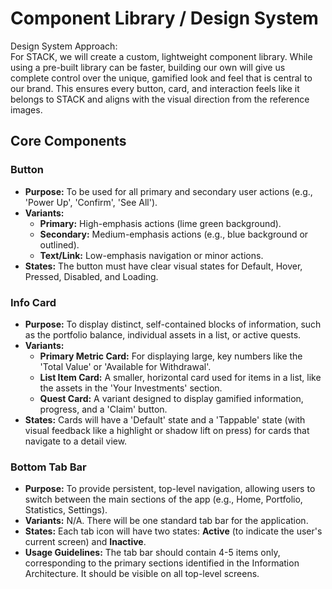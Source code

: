 # Component Library / Design System

Design System Approach:  
For STACK, we will create a custom, lightweight component library. While using a pre-built library can be faster, building our own will give us complete control over the unique, gamified look and feel that is central to our brand. This ensures every button, card, and interaction feels like it belongs to STACK and aligns with the visual direction from the reference images.

## Core Components

### Button

* **Purpose:** To be used for all primary and secondary user actions (e.g., 'Power Up', 'Confirm', 'See All').  
* **Variants:**  
  * **Primary:** High-emphasis actions (lime green background).  
  * **Secondary:** Medium-emphasis actions (e.g., blue background or outlined).  
  * **Text/Link:** Low-emphasis navigation or minor actions.  
* **States:** The button must have clear visual states for Default, Hover, Pressed, Disabled, and Loading.

### Info Card

* **Purpose:** To display distinct, self-contained blocks of information, such as the portfolio balance, individual assets in a list, or active quests.  
* **Variants:**  
  * **Primary Metric Card:** For displaying large, key numbers like the 'Total Value' or 'Available for Withdrawal'.  
  * **List Item Card:** A smaller, horizontal card used for items in a list, like the assets in the 'Your Investments' section.  
  * **Quest Card:** A variant designed to display gamified information, progress, and a 'Claim' button.  
* **States:** Cards will have a 'Default' state and a 'Tappable' state (with visual feedback like a highlight or shadow lift on press) for cards that navigate to a detail view.

### Bottom Tab Bar

* **Purpose:** To provide persistent, top-level navigation, allowing users to switch between the main sections of the app (e.g., Home, Portfolio, Statistics, Settings).  
* **Variants:** N/A. There will be one standard tab bar for the application.  
* **States:** Each tab icon will have two states: **Active** (to indicate the user's current screen) and **Inactive**.  
* **Usage Guidelines:** The tab bar should contain 4-5 items only, corresponding to the primary sections identified in the Information Architecture. It should be visible on all top-level screens.